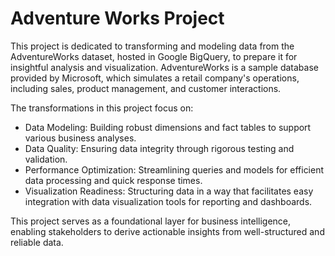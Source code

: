 # Adventure Works Project

This project is dedicated to transforming and modeling data from the AdventureWorks dataset, hosted in Google BigQuery, to prepare it for insightful analysis and visualization. AdventureWorks is a sample database provided by Microsoft, which simulates a retail company's operations, including sales, product management, and customer interactions.

The transformations in this project focus on:

- Data Modeling: Building robust dimensions and fact tables to support various business analyses.
- Data Quality: Ensuring data integrity through rigorous testing and validation.
- Performance Optimization: Streamlining queries and models for efficient data processing and quick response times.
- Visualization Readiness: Structuring data in a way that facilitates easy integration with data visualization tools for reporting and dashboards.

This project serves as a foundational layer for business intelligence, enabling stakeholders to derive actionable insights from well-structured and reliable data.
